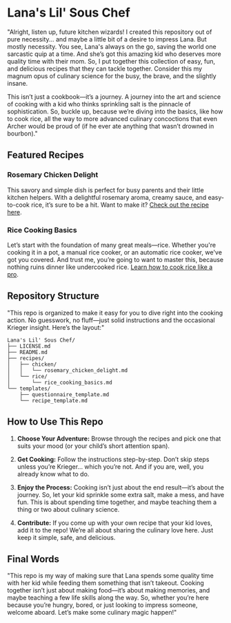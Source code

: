 # Lana's Lil' Sous Chef

"Alright, listen up, future kitchen wizards! I created this repository out of pure necessity... and maybe a little bit of a desire to impress Lana. But mostly necessity. You see, Lana's always on the go, saving the world one sarcastic quip at a time. And she’s got this amazing kid who deserves more quality time with their mom. So, I put together this collection of easy, fun, and delicious recipes that they can tackle together. Consider this my magnum opus of culinary science for the busy, the brave, and the slightly insane.

This isn’t just a cookbook—it’s a journey. A journey into the art and science of cooking with a kid who thinks sprinkling salt is the pinnacle of sophistication. So, buckle up, because we’re diving into the basics, like how to cook rice, all the way to more advanced culinary concoctions that even Archer would be proud of (if he ever ate anything that wasn’t drowned in bourbon)."

## Featured Recipes

### Rosemary Chicken Delight
This savory and simple dish is perfect for busy parents and their little kitchen helpers. With a delightful rosemary aroma, creamy sauce, and easy-to-cook rice, it’s sure to be a hit. Want to make it? [Check out the recipe here](recipes/chicken/rosemary_chicken_delight.md).

### Rice Cooking Basics
Let’s start with the foundation of many great meals—rice. Whether you're cooking it in a pot, a manual rice cooker, or an automatic rice cooker, we've got you covered. And trust me, you’re going to want to master this, because nothing ruins dinner like undercooked rice. [Learn how to cook rice like a pro](recipes/rice/rice_cooking_basics.md).

## Repository Structure

"This repo is organized to make it easy for you to dive right into the cooking action. No guesswork, no fluff—just solid instructions and the occasional Krieger insight. Here’s the layout:"
```
Lana's Lil' Sous Chef/
├── LICENSE.md
├── README.md
├── recipes/
│   ├── chicken/
│   │   └── rosemary_chicken_delight.md
│   └── rice/
│       └── rice_cooking_basics.md
└── templates/
    ├── questionnaire_template.md
    └── recipe_template.md
```

## How to Use This Repo

1. **Choose Your Adventure:** Browse through the recipes and pick one that suits your mood (or your child’s short attention span).
   
2. **Get Cooking:** Follow the instructions step-by-step. Don’t skip steps unless you’re Krieger... which you’re not. And if you are, well, you already know what to do.

3. **Enjoy the Process:** Cooking isn’t just about the end result—it’s about the journey. So, let your kid sprinkle some extra salt, make a mess, and have fun. This is about spending time together, and maybe teaching them a thing or two about culinary science.

4. **Contribute:** If you come up with your own recipe that your kid loves, add it to the repo! We’re all about sharing the culinary love here. Just keep it simple, safe, and delicious.

## Final Words

"This repo is my way of making sure that Lana spends some quality time with her kid while feeding them something that isn’t takeout. Cooking together isn’t just about making food—it’s about making memories, and maybe teaching a few life skills along the way. So, whether you’re here because you’re hungry, bored, or just looking to impress someone, welcome aboard. Let’s make some culinary magic happen!"
